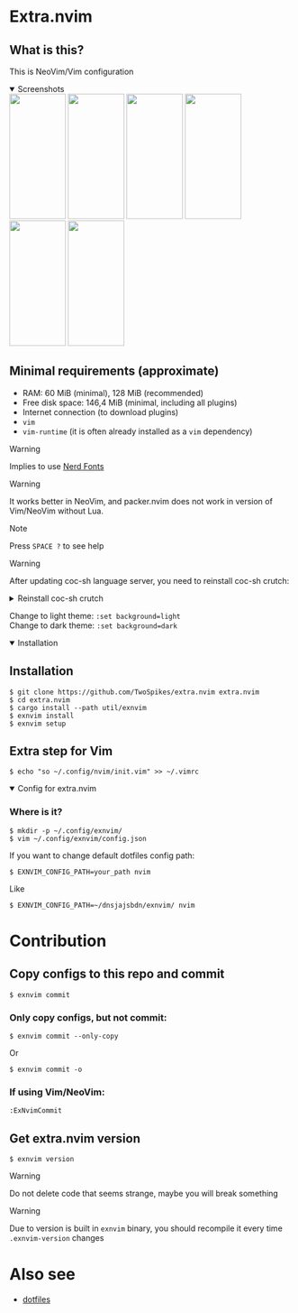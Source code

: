 # Extra.nvim

## What is this?

This is NeoVim/Vim configuration

<details open><summary>
Screenshots
</summary>

<img src=https://i.imgur.com/5mH5Dko.jpeg width=100px height=222px />
<img src=https://i.imgur.com/4w3YoOV.jpeg width=100px height=222px />
<img src=https://i.imgur.com/WEGmaj0.jpeg width=100px height=222px />
<img src=https://i.imgur.com/tvM6cbs.jpeg width=100px height=222px />
<img src=https://i.imgur.com/4V1da5Q.jpeg width=100px height=222px />
<img src=https://i.imgur.com/Paf2BIr.jpeg width=100px height=222px />

</details>

## Minimal requirements (approximate)

- RAM: 60 MiB (minimal), 128 MiB (recommended)
- Free disk space: 146,4 MiB (minimal, including all plugins)
- Internet connection (to download plugins)
- `vim`
- `vim-runtime` (it is often already installed as a `vim` dependency)

> [!Warning]
> Implies to use [Nerd Fonts](https://www.nerdfonts.com)

> [!Warning]
> It works better in NeoVim, and packer.nvim does not work in version of Vim/NeoVim without Lua.

> [!Note]
> Press `SPACE ?` to see help

> [!Warning]
> After updating coc-sh language server, you need to reinstall coc-sh crutch:

<details><summary>
Reinstall coc-sh crutch
</summary>

Run this:
```console
$ exnvim install-coc-sh-crutch -f
```

</details>

Change to light theme: `:set background=light` \
Change to dark theme: `:set background=dark`

<details open><summary>
Installation
</summary>

## Installation

```console
$ git clone https://github.com/TwoSpikes/extra.nvim extra.nvim
$ cd extra.nvim
$ cargo install --path util/exnvim
$ exnvim install
$ exnvim setup
```

## Extra step for Vim

```console
$ echo "so ~/.config/nvim/init.vim" >> ~/.vimrc
```

</details>

<details open><summary>
Config for extra.nvim
</summary>

### Where is it?

```console
$ mkdir -p ~/.config/exnvim/
$ vim ~/.config/exnvim/config.json
```

If you want to change default dotfiles config path:
```console
$ EXNVIM_CONFIG_PATH=your_path nvim
```

Like
```console
$ EXNVIM_CONFIG_PATH=~/dnsjajsbdn/exnvim/ nvim
```

</details>

# Contribution

## Copy configs to this repo and commit

```console
$ exnvim commit
```

### Only copy configs, but not commit:

```console
$ exnvim commit --only-copy
```
Or
```console
$ exnvim commit -o
```

### If using Vim/NeoVim:

```console
:ExNvimCommit
```

## Get extra.nvim version

```console
$ exnvim version
```

> [!Warning]
> Do not delete code that seems strange, maybe you will break something

> [!Warning]
> Due to version is built in `exnvim` binary, you should recompile it every time `.exnvim-version` changes

# Also see

- [dotfiles](https://github.com/TwoSpikes/dotfiles.git)
